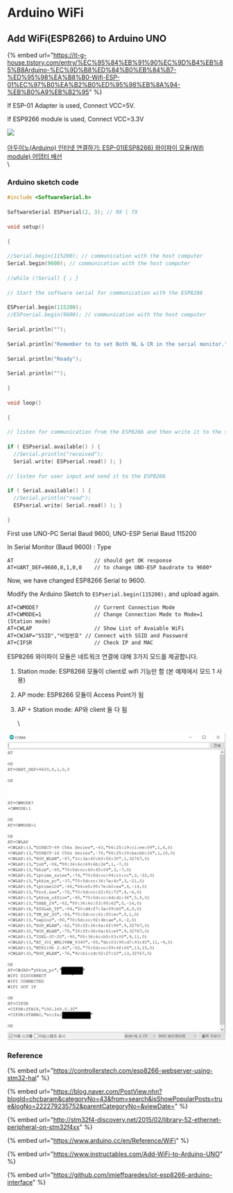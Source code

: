 # Arduino WiFi



## Add WiFi(ESP8266) to Arduino UNO

{% embed url="https://it-g-house.tistory.com/entry/%EC%95%84%EB%91%90%EC%9D%B4%EB%85%B8Arduino-%EC%9D%B8%ED%84%B0%EB%84%B7-%ED%95%98%EA%B8%B0-Wifi-ESP-01%EC%97%B0%EA%B2%B0%ED%95%98%EB%8A%94-%EB%B0%A9%EB%B2%95" %}

If ESP-01 Adapter is used, Connect VCC=5V.&#x20;

If ESP9266 module is used, Connect VCC=3.3V

![](https://blog.kakaocdn.net/dn/I8PbU/btqzRMPhoso/OIRORf9Ke8lYQhLmKKi9NK/img.png)

[아두이노(Arduino) 인터넷 연결하기: ESP-01(ESP8266) 와이파이 모듈(Wifi module) 어댑터 배선](https://it-g-house.tistory.com/entry/%EC%95%84%EB%91%90%EC%9D%B4%EB%85%B8Arduino-%EC%9D%B8%ED%84%B0%EB%84%B7-%ED%95%98%EA%B8%B0-Wifi-ESP-01%EC%97%B0%EA%B2%B0%ED%95%98%EB%8A%94-%EB%B0%A9%EB%B2%95)\
\


### Arduino sketch code&#x20;

```c
#include <SoftwareSerial.h>

SoftwareSerial ESPserial(2, 3); // RX | TX

void setup()

{

//Serial.begin(115200); // communication with the host computer
Serial.begin(9600); // communication with the host computer

//while (!Serial) { ; }

// Start the software serial for communication with the ESP8266

ESPserial.begin(115200);
//ESPserial.begin(9600); // communication with the host computer

Serial.println("");

Serial.println("Remember to to set Both NL & CR in the serial monitor.");

Serial.println("Ready");

Serial.println("");

}

void loop()

{

// listen for communication from the ESP8266 and then write it to the serial monitor

if ( ESPserial.available() ) { 
  //Serial.println("received"); 
  Serial.write( ESPserial.read() ); }

// listen for user input and send it to the ESP8266

if ( Serial.available() ) { 
  //Serial.println("read");
  ESPserial.write( Serial.read() ); }

}
```



First use UNO-PC Serial Baud 9600, UNO-ESP Serial Baud 115200

In Serial Monitor (Baud 9600) : Type

```
AT                          // should get OK response
AT+UART_DEF=9600,8,1,0,0    // to change UNO-ESP baudrate to 9600*
```

Now, we have changed ESP8266 Serial to 9600.

Modify the Arduino Sketch to `ESPserial.begin(115200);` and upload again.

```
AT+CWMODE?                  // Current Connection Mode
AT+CWMODE=1                 // Change Connection Mode to Mode=1 (Station mode)
AT+CWLAP                    // Show List of Avaiable WiFi
AT+CWJAP="SSID","비밀번호" // Connect with SSID and Password
AT+CIFSR                    // Check IP and MAC
```

ESP8266 와이파이 모듈은 네트워크 연결에 대해 3가지 모드를 제공합니다.

1. Station mode: ESP8266 모듈이 client로 wifi 기능만 함 (본 예제에서 모드 1 사용)
2. AP mode: ESP8266 모듈이 Access Point가 됨
3.  AP + Station mode: AP와 client 둘 다 됨

    \


![](<../../.gitbook/assets/image (115) (1).png>)

### Reference

{% embed url="https://controllerstech.com/esp8266-webserver-using-stm32-hal" %}

{% embed url="https://blog.naver.com/PostView.nhn?blogId=chcbaram&categoryNo=43&from=search&isShowPopularPosts=true&logNo=222279235752&parentCategoryNo=&viewDate=" %}

{% embed url="http://stm32f4-discovery.net/2015/02/library-52-ethernet-peripheral-on-stm32f4xx" %}

{% embed url="https://www.arduino.cc/en/Reference/WiFi" %}

{% embed url="https://www.instructables.com/Add-WiFi-to-Arduino-UNO" %}

{% embed url="https://github.com/imjeffparedes/iot-esp8266-arduino-interface" %}
